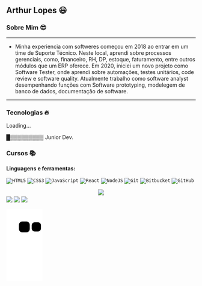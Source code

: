 ## Arthur Lopes 😃
### Sobre Mim 😎
---
* Minha experiencia com softweres começou em 2018 ao entrar em um time de Suporte Técnico. Neste local, aprendi sobre processos gerenciais, como, financeiro, RH, DP, estoque, faturamento, entre outros módulos que um ERP oferece. Em 2020, iniciei um novo projeto como Software Tester, onde aprendi sobre automações, testes unitários, code review e software quality. Atualmente trabalho como software analyst desempenhando funções com Software prototyping, modelegem de banco de dados, documentação de software.
---
### Tecnologias 🔥
Loading…

█▒▒▒▒▒▒▒▒▒
Junior Dev.

### Cursos 📚

**Linguagens e ferramentas:**  

<code><img alt="HTML5" src="https://img.shields.io/badge/html5-%23E34F26.svg?style=for-the-badge&logo=html5&logoColor=white"/></code>
<code><img alt="CSS3" src="https://img.shields.io/badge/css3-%231572B6.svg?style=for-the-badge&logo=css3&logoColor=white"/></code>
<code><img alt="JavaScript" src="https://img.shields.io/badge/javascript-%23323330.svg?style=for-the-badge&logo=javascript&logoColor=%23F7DF1E"/></code>
<code><img alt="React" src="https://img.shields.io/badge/react-%2320232a.svg?style=for-the-badge&logo=react&logoColor=%2361DAFB"/></code>
<code><img alt="NodeJS" src="https://img.shields.io/badge/node.js-%2343853D.svg?style=for-the-badge&logo=node-dot-js&logoColor=white"/></code>
<code><img alt="Git" src="https://img.shields.io/badge/git-%23F05033.svg?style=for-the-badge&logo=git&logoColor=white"/></code>
<code><img alt="Bitbucket" src="https://img.shields.io/badge/bitbucket-%230047B3.svg?style=for-the-badge&logo=bitbucket&logoColor=white"/></code>
<code><img alt="GitHub" src="https://img.shields.io/badge/github-%23121011.svg?style=for-the-badge&logo=github&logoColor=white"/></code>
<div align="center">
  <a href="https://github.com/arthurlopes12">
  <img height="180em" src="https://github-readme-stats.vercel.app/api?username=arthulopes12&show_icons=true&theme=dark&include_all_commits=true&count_private=true"/>
</div>

<div> 
  <a href="https://www.instagram.com/arthur_lopesr" target="_blank"><img src="https://img.shields.io/badge/-Instagram-%23E4405F?style=for-the-badge&logo=instagram&logoColor=white" target="_blank"></a>
  <a href = "mailto:arthurlopr12@gmail.com"><img src="https://img.shields.io/badge/-Gmail-%23333?style=for-the-badge&logo=gmail&logoColor=white" target="_blank"></a>
  <a href="https://www.linkedin.com/in/arthur-lopes-ab02b9236/" target="_blank"><img src="https://img.shields.io/badge/-LinkedIn-%230077B5?style=for-the-badge&logo=linkedin&logoColor=white" target="_blank"></a> 
 
  ![Snake animation](https://github.com/rafaballerini/rafaballerini/blob/output/github-contribution-grid-snake.svg)
 
</div>
